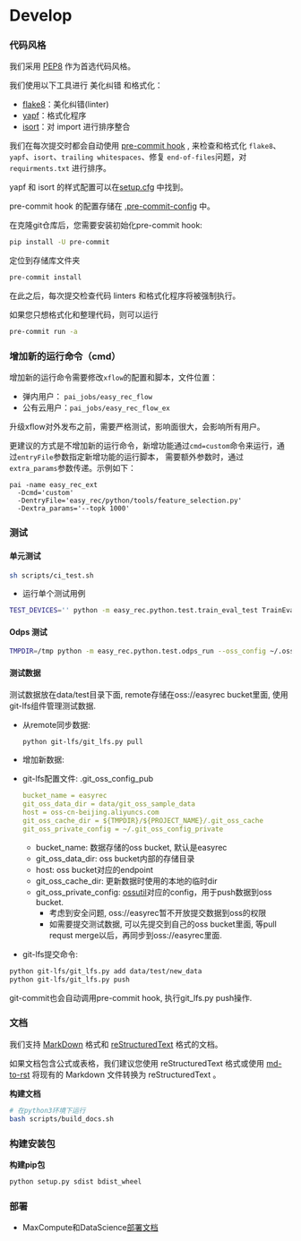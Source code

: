 # Develop

### 代码风格

我们采用 [PEP8](https://www.python.org/dev/peps/pep-0008/) 作为首选代码风格。

我们使用以下工具进行 美化纠错 和格式化：

- [flake8](http://flake8.pycqa.org/en/latest/)：美化纠错(linter)
- [yapf](https://github.com/google/yapf)：格式化程序
- [isort](https://github.com/timothycrosley/isort)：对 import 进行排序整合

我们在每次提交时都会自动使用 [pre-commit hook](https://pre-commit.com/) , 来检查和格式化 `flake8`、`yapf`、`isort`、`trailing whitespaces`、修复 `end-of-files`问题，对 `requirments.txt` 进行排序。

yapf 和 isort 的样式配置可以在[setup.cfg](setup.cfg) 中找到。

pre-commit hook 的配置存储在 [.pre-commit-config](.pre-commit-config.yaml) 中。

在克隆git仓库后，您需要安装初始化pre-commit hook:

```bash
pip install -U pre-commit
```

定位到存储库文件夹

```bash
pre-commit install
```

在此之后，每次提交检查代码 linters 和格式化程序将被强制执行。

如果您只想格式化和整理代码，则可以运行

```bash
pre-commit run -a
```

### 增加新的运行命令（cmd）

增加新的运行命令需要修改`xflow`的配置和脚本，文件位置：

- 弹内用户： `pai_jobs/easy_rec_flow`
- 公有云用户：`pai_jobs/easy_rec_flow_ex`

升级xflow对外发布之前，需要严格测试，影响面很大，会影响所有用户。

更建议的方式是不增加新的运行命令，新增功能通过`cmd=custom`命令来运行，通过`entryFile`参数指定新增功能的运行脚本，
需要额外参数时，通过`extra_params`参数传递。示例如下：

```
pai -name easy_rec_ext
  -Dcmd='custom'
  -DentryFile='easy_rec/python/tools/feature_selection.py'
  -Dextra_params='--topk 1000'
```

### 测试

#### 单元测试

```bash
sh scripts/ci_test.sh
```

- 运行单个测试用例

```bash
TEST_DEVICES='' python -m easy_rec.python.test.train_eval_test TrainEvalTest.test_tfrecord_input
```

#### Odps 测试

```bash
TMPDIR=/tmp python -m easy_rec.python.test.odps_run --oss_config ~/.ossutilconfig [--odps_config {ODPS_CONFIG} --algo_project {ALOG_PROJ}  --arn acs:ram::xxx:role/yyy TestPipelineOnOdps.*]
```

#### 测试数据

测试数据放在data/test目录下面, remote存储在oss://easyrec bucket里面, 使用git-lfs组件管理测试数据.

- 从remote同步数据:

  ```bash
  python git-lfs/git_lfs.py pull
  ```

- 增加新数据:

- git-lfs配置文件: .git_oss_config_pub

  ```yaml
  bucket_name = easyrec
  git_oss_data_dir = data/git_oss_sample_data
  host = oss-cn-beijing.aliyuncs.com
  git_oss_cache_dir = ${TMPDIR}/${PROJECT_NAME}/.git_oss_cache
  git_oss_private_config = ~/.git_oss_config_private
  ```

  - bucket_name: 数据存储的oss bucket, 默认是easyrec
  - git_oss_data_dir: oss bucket内部的存储目录
  - host: oss bucket对应的endpoint
  - git_oss_cache_dir: 更新数据时使用的本地的临时dir
  - git_oss_private_config: [ossutil](https://help.aliyun.com/document_detail/120075.html)对应的config，用于push数据到oss bucket.
    - 考虑到安全问题, oss://easyrec暂不开放提交数据到oss的权限
    - 如需要提交测试数据, 可以先提交到自己的oss bucket里面, 等pull requst merge以后，再同步到oss://easyrec里面.

- git-lfs提交命令:

```bash
python git-lfs/git_lfs.py add data/test/new_data
python git-lfs/git_lfs.py push
```

git-commit也会自动调用pre-commit hook, 执行git_lfs.py push操作.

### 文档

我们支持 [MarkDown](https://guides.github.com/features/mastering-markdown/) 格式和 [reStructuredText](https://www.sphinx-doc.org/en/master/usage/restructuredtext/index.html) 格式的文档。

如果文档包含公式或表格，我们建议您使用 reStructuredText 格式或使用
[md-to-rst](https://cloudconvert.com/md-to-rst) 将现有的 Markdown 文件转换为 reStructuredText 。

**构建文档**

```bash
# 在python3环境下运行
bash scripts/build_docs.sh
```

### 构建安装包

**构建pip包**

```bash
python setup.py sdist bdist_wheel
```

### 部署

- MaxCompute和DataScience[部署文档](./release.md)
